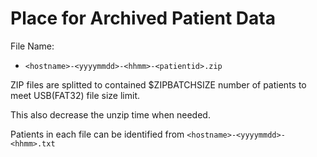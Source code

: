 # Place for Archived Patient Data

File Name: 

- `<hostname>-<yyyymmdd>-<hhmm>-<patientid>.zip`

ZIP files are splitted to contained $ZIPBATCHSIZE number of patients to meet USB(FAT32) file size limit.

This also decrease the unzip time when needed. 

Patients in each file can be identified from `<hostname>-<yyyymmdd>-<hhmm>.txt`
